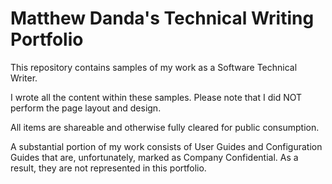 # Matthew Danda's Technical Writing Portfolio

This repository contains samples of my work as a Software Technical Writer. 

I wrote all the content within these samples. Please note that I did NOT perform the page layout and design. 

All items are shareable and otherwise fully cleared for public consumption.

A substantial portion of my work consists of User Guides and Configuration Guides that are, unfortunately, marked as Company Confidential. As a result, they are not represented in this portfolio. 
